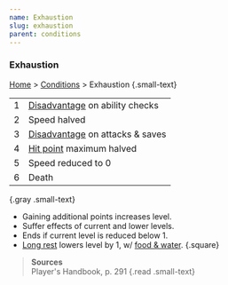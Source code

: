 ```yaml
---
name: Exhaustion
slug: exhaustion
parent: conditions
---
```

### Exhaustion
[Home](home) > [Conditions](conditions) > Exhaustion {.small-text}

|||
|:---:|:--------------------------------|
|  1  | [Disadvantage](advantage-disadvantage) on ability checks  |
|  2  | Speed halved                    |
|  3  | [Disadvantage](advantage-disadvantage) on attacks & saves |
|  4  | [Hit point](hit-points) maximum halved        |
|  5  | Speed reduced to 0              |
|  6  | Death                           |
{.gray .small-text}

- Gaining additional points increases level.
- Suffer effects of current and lower levels.
- Ends if current level is reduced below 1.
- [Long rest](rest-long) lowers level by 1, w/ [food & water](food-water).
{.square}

> **Sources** <br/>
> Player's Handbook, p. 291
{.read .small-text}